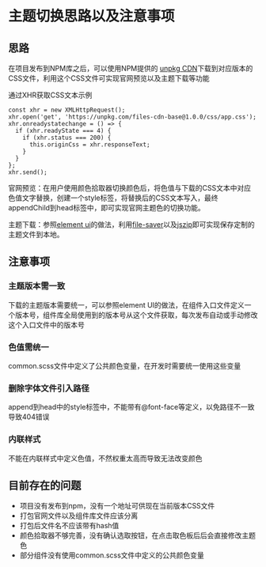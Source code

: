 # 主题切换思路以及注意事项

## 思路
在项目发布到NPM库之后，可以使用NPM提供的 [unpkg CDN](https://unpkg.com/#/)下载到对应版本的CSS文件，利用这个CSS文件可实现官网预览以及主题下载等功能

通过XHR获取CSS文本示例
```JS
const xhr = new XMLHttpRequest();
xhr.open('get', 'https://unpkg.com/files-cdn-base@1.0.0/css/app.css');
xhr.onreadystatechange = () => {
  if (xhr.readyState === 4) {
    if (xhr.status === 200) {
      this.originCss = xhr.responseText;
    }
  }
};
xhr.send();
```

官网预览：在用户使用颜色拾取器切换颜色后，将色值与下载的CSS文本中对应色值文字替换，创建一个style标签，将替换后的CSS文本写入，最终appendChild到head标签中，即可实现官网主题色的切换功能。

主题下载：参照[element ui](https://github.com/ElementUI/theme-chalk-preview/blob/master/src/App.vue)的做法，利用[file-saver](https://www.npmjs.com/package/file-saver)以及[jszip](https://www.npmjs.com/package/jszip)即可实现保存定制的主题文件到本地。

## 注意事项

### 主题版本需一致
下载的主题版本需要统一，可以参照element UI的做法，在组件入口文件定义一个版本号，组件库全局使用到的版本号从这个文件获取，每次发布自动或手动修改这个入口文件中的版本号

### 色值需统一
common.scss文件中定义了公共颜色变量，在开发时需要统一使用这些变量

### 删除字体文件引入路径
append到head中的style标签中，不能带有@font-face等定义，以免路径不一致导致404错误

### 内联样式
不能在内联样式中定义色值，不然权重太高而导致无法改变颜色

## 目前存在的问题
* 项目没有发布到npm，没有一个地址可供现在当前版本CSS文件
* 打包官网文件以及组件库文件应该分离
* 打包后文件名不应该带有hash值
* 颜色拾取器不够完善，没有确认选取按钮，在点击取色板后后会直接修改主题色
* 部分组件没有使用common.scss文件中定义的公共颜色变量
